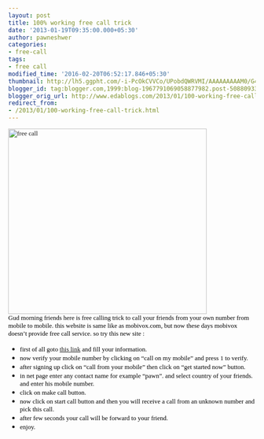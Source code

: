 ```yaml
---
layout: post
title: 100% working free call trick
date: '2013-01-19T09:35:00.000+05:30'
author: pawneshwer
categories:
- free-call
tags:
- free call
modified_time: '2016-02-20T06:52:17.846+05:30'
thumbnail: http://lh5.ggpht.com/-i-PcOkCVVCo/UPobdQWRVMI/AAAAAAAAAM0/G4xW4dxP83M/s72-c/free-call_thumb.jpg?imgmax=800
blogger_id: tag:blogger.com,1999:blog-1967791069058877982.post-5088093386789649771
blogger_orig_url: http://www.edablogs.com/2013/01/100-working-free-call-trick.html
redirect_from:
- /2013/01/100-working-free-call-trick.html
---
```


<div dir="ltr" style="text-align: left;" trbidi="on"><span style="color: black; font-family: Verdana; font-size: small;"><a href="http://lh5.ggpht.com/-THoY0PAQWPI/UPobbz7foQI/AAAAAAAAAMw/IZPTqS-0MJg/s1600-h/free-call%25255B1%25255D.jpg"><img alt="free call" border="0" height="377" src="http://lh5.ggpht.com/-i-PcOkCVVCo/UPobdQWRVMI/AAAAAAAAAM0/G4xW4dxP83M/free-call_thumb.jpg?imgmax=800" style="background-image: none; border-bottom: 0px; border-left: 0px; border-right: 0px; border-top: 0px; display: inline; padding-left: 0px; padding-right: 0px; padding-top: 0px;" title="free call" width="404" /></a></span><br /><span style="color: black; font-family: Verdana; font-size: small;">Gud morning friends here is free calling trick to call your friends from your own number from mobile to mobile. this website is same like as mobivox.com, but now these days mobivox doesn’t provide free call service. so try this new site :</span><br /><ul><li><span style="color: black; font-family: Verdana; font-size: small;">first of all goto <a href="http://www.localphone.com/?rb=FnpP35EpM75Q2Ddck_iWa4qrqc2HOlAiUTmZkjYnA0g" target="_blank">this link</a> and fill your information.</span> </li><li><span style="color: black; font-family: Verdana; font-size: small;">now verify your mobile number by clicking on “call on my mobile” and press 1 to verify.</span> </li><li><span style="color: black; font-family: Verdana; font-size: small;">after signing up click on “call from your mobile” then click on “get started now” button.</span> </li><li><span style="color: black; font-family: Verdana; font-size: small;">in net page enter any contact name for example “pawn”. and select country of your friends. and enter his mobile number.</span> </li><li><span style="color: black; font-family: Verdana; font-size: small;">click on make call button.</span> </li><li><span style="color: black; font-family: Verdana; font-size: small;">now click on start call button and then you will receive a call from an unknown number and pick this call.</span> </li><li><span style="color: black; font-family: Verdana; font-size: small;">after few seconds your call will be forward to your friend.</span> </li><li><span style="color: black; font-family: Verdana; font-size: small;">enjoy.</span> </li></ul></div>